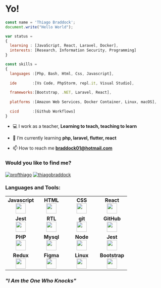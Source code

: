 <h1>Yo! </h1>

```js
const name = 'Thiago Braddock';
document.write("Hello World");

var status = 
{ 
  learning : [JavaScript, React, Laravel, Docker],
  interests: [Research, Information Security, Programming]
}

const skills = 
{
  languages :[Php, Bash, Html, Css, Javascript],
  
  ide       :[Vs Code, PhpStorm, repl.it, Visual Studio],
  
  frameworks:[Bootstrap, .NET, Laravel, React],
  
  platforms :[Amazon Web Services, Docker Container, Linux, macOS],
  
  cicd      :[Github Workflows]
}

```

- 💻 I work as a teacher, **Learning to teach, teaching to learn**

- 📖 I’m currently learning **php, laravel, flutter, react**

- 📫 How to reach me **braddock01@hotmail.com**

<h3 align="left">Would you like to find me?</h3>
<p align="left">
<a href="https://linkedin.com/in/profthiago" target="blank"><img align="center" src="https://img.shields.io/badge/LinkedIn-0077B5?style=for-the-badge&logo=linkedin&logoColor=white" alt="profthiago" /></a>
<a href="https://fb.com/thiagobraddock" target="blank"><img align="center" src="https://img.shields.io/badge/Facebook-1877F2?style=for-the-badge&logo=facebook&logoColor=white" alt="thiagobraddock"  /></a>
</p>  

<h3 align="left">Languages and Tools:</h3>
<table width="320px">
    <tbody>
        <tr valign="top">
            <td width="80px" align="center">
            <span><strong>Javascript</strong></span><br>
            <img height="32px" src="https://upload.vectorlogo.zone/logos/javascript/images/239ec8a4-163e-4792-83b6-3f6d96911757.svg">
            </td>
            <td width="80px" align="center">
            <span><strong>HTML</strong></span><br>
            <img height="32" src="https://cdn.jsdelivr.net/gh/devicons/devicon/icons/html5/html5-original.svg">
            </td>
            <td width="80px" align="center">
            <span><strong>CSS</strong></span><br>
            <img height="32px" src="https://cdn.jsdelivr.net/gh/devicons/devicon/icons/css3/css3-original.svg">
            </td>
            <td width="80px" align="center">
            <span><strong>React</strong></span><br>
            <img height="32px" src="https://cdn.jsdelivr.net/gh/devicons/devicon/icons/react/react-original.svg">
            </td>
        </tr>
        <tr valign="top">
            <td width="80px" align="center">
            <span><strong>Jest</strong></span><br>
            <img height="32px" src="https://www.vectorlogo.zone/logos/jestjsio/jestjsio-icon.svg">
            <td width="80px" align="center">
            <span><strong>RTL</strong></span><br>
            <img height="32" src="https://testing-library.com/img/octopus-128x128.png">
            </td>
            <td width="80px" align="center">
            <span><strong>git</strong></span><br>
            <img height="32px" src="https://cdn.jsdelivr.net/gh/devicons/devicon/icons/git/git-plain.svg">
            </td>
            <td width="80px" align="center">
            <span><strong>GitHub</strong></span><br>
            <img height="32px" src="https://cdn.jsdelivr.net/gh/devicons/devicon/icons/github/github-original.svg">
            </td>
        </tr>
        <tr valign="top">
            <td width="80px" align="center">
            <span><strong>PHP</strong></span><br>
            <img height="32" src="https://www.vectorlogo.zone/logos/php/php-ar21.svg">
            </td>
            <td width="80px" align="center">
            <span><strong>Mysql</strong></span><br>
            <img height="32px" src="https://www.vectorlogo.zone/logos/mysql/mysql-ar21.svg">
            </td>
            <td width="80px" align="center">
            <span><strong>Node</strong></span><br>
            <img height="32px" src="https://www.vectorlogo.zone/logos/nodejs/nodejs-icon.svg">
            <td width="80px" align="center">
            <span><strong>Jest</strong></span><br>
            <img height="32px" src="https://www.vectorlogo.zone/logos/jestjsio/jestjsio-icon.svg">
            </td>
        </tr>
        <tr valign="top">
            <td width="80px" align="center">
            <span><strong>Redux</strong></span><br>
            <img height="32" src="https://cdn.worldvectorlogo.com/logos/redux.svg">
            </td>
            <td width="80px" align="center">
            <span><strong>Figma</strong></span><br>
            <img height="32px" src="https://www.vectorlogo.zone/logos/figma/figma-icon.svg">
            </td>
            <td width="80px" align="center">
            <span><strong>Linux</strong></span><br>
            <img height="32px" src="https://www.vectorlogo.zone/logos/linux/linux-icon.svg">
            <td width="80px" align="center">
            <span><strong>Bootstrap</strong></span><br>
            <img height="32px" src="https://upload.vectorlogo.zone/logos/getbootstrap/images/987f8f6c-263a-47b1-a85d-853cfca215d9.svg">
            </td>
        </tr>
    </tbody>
</table>

<h3><i>"I Am the One Who Knocks"</i></h3>
